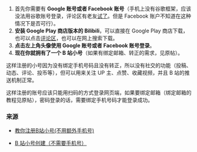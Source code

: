 1. 首先你需要有 **Google 账号或者 Facebook 账号**（手机上没有谷歌框架，应该没法用谷歌账号登录，评论区有老友[试了](https://www.bilibili.com/opus/707068942688976901)。但是 Facebook 账户不知道在这种情况下是否可行）。
2. **安装 Google Play 商店版本的 Bilibili**，可以直接在 Google Play 商店下载，也可以点击[评论区](https://www.bilibili.com/opus/707068942688976901)，也可以在网上搜索下载。
3. **点击左上角头像使用 Google 账号或者 Facebook 账号登录**。
4. **现在你就拥有了一个 B 站小号**（如果有绑定邮箱、转正的需求，见原帖）。

这样注册的小号因为没有绑定手机号码且没有转正，所以没有社交的功能（投稿、动态、评论、投币等），但可以用来关注 UP 主、点赞、收藏视频，并且 B 站的推送机制正常。

这样注册的账号应该只能用扫码的方式登录网页端，如果要绑定邮箱（绑定邮箱的教程见原帖），密码登录的话，需要绑定手机号码才能登录成功。

### 来源

- [教你注册B站小号(不用额外手机号)](https://www.bilibili.com/opus/707068942688976901)

- [B 站小号创建（不需要手机号）](https://linux.do/t/topic/432743)
